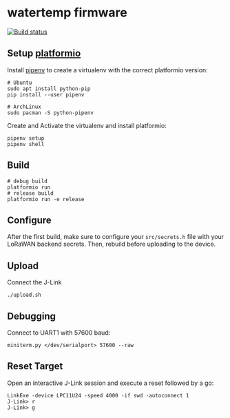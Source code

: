 # watertemp firmware

[![Build status](https://circleci.com/gh/gfroerli/firmware.svg?style=shield&circle-token=:circle-token)](https://circleci.com/gh/gfroerli/firmware)

## Setup [platformio](http://platformio.org)

Install [pipenv](https://github.com/pypa/pipenv) to create a virtualenv with
the correct platformio version:
```
# Ubuntu
sudo apt install python-pip
pip install --user pipenv

# ArchLinux
sudo pacman -S python-pipenv
```

Create and Activate the virtualenv and install platformio:
```
pipenv setup
pipenv shell
```

## Build

```
# debug build
platformio run
# release build
platformio run -e release
```

## Configure

After the first build, make sure to configure your `src/secrets.h` file with
your LoRaWAN backend secrets. Then, rebuild before uploading to the device.

## Upload

Connect the J-Link

```
./upload.sh
```

## Debugging

Connect to UART1 with 57600 baud:

    miniterm.py </dev/serialport> 57600 --raw

## Reset Target

Open an interactive J-Link session and execute a reset followed by a go:
```
LinkExe -device LPC11U24 -speed 4000 -if swd -autoconnect 1
J-Link> r
J-Link> g
```
